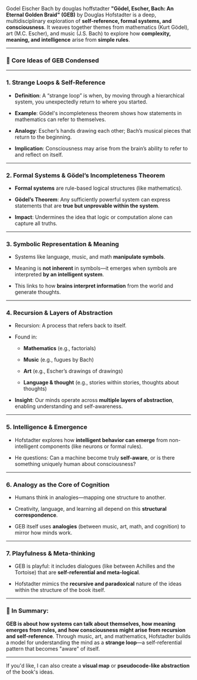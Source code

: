 Godel Eischer Bach by douglas hoffstadter
**"Gödel, Escher, Bach: An Eternal Golden Braid" (GEB)** by Douglas Hofstadter is a deep, multidisciplinary exploration of **self-reference, formal systems, and consciousness**. It weaves together themes from mathematics (Kurt Gödel), art (M.C. Escher), and music (J.S. Bach) to explore how **complexity, meaning, and intelligence** arise from **simple rules**.

---

### 🌟 **Core Ideas of GEB Condensed**

---

### 1. **Strange Loops & Self-Reference**

- **Definition**: A “strange loop” is when, by moving through a hierarchical system, you unexpectedly return to where you started.
    
- **Example**: Gödel's incompleteness theorem shows how statements in mathematics can refer to themselves.
    
- **Analogy**: Escher’s hands drawing each other; Bach’s musical pieces that return to the beginning.
    
- **Implication**: Consciousness may arise from the brain’s ability to refer to and reflect on itself.
    

---

### 2. **Formal Systems & Gödel’s Incompleteness Theorem**

- **Formal systems** are rule-based logical structures (like mathematics).
    
- **Gödel’s Theorem**: Any sufficiently powerful system can express statements that are **true but unprovable within the system**.
    
- **Impact**: Undermines the idea that logic or computation alone can capture all truths.
    

---

### 3. **Symbolic Representation & Meaning**

- Systems like language, music, and math **manipulate symbols**.
    
- Meaning is **not inherent** in symbols—it emerges when symbols are interpreted **by an intelligent system**.
    
- This links to how **brains interpret information** from the world and generate thoughts.
    

---

### 4. **Recursion & Layers of Abstraction**

- Recursion: A process that refers back to itself.
    
- Found in:
    
    - **Mathematics** (e.g., factorials)
        
    - **Music** (e.g., fugues by Bach)
        
    - **Art** (e.g., Escher’s drawings of drawings)
        
    - **Language & thought** (e.g., stories within stories, thoughts about thoughts)
        
- **Insight**: Our minds operate across **multiple layers of abstraction**, enabling understanding and self-awareness.
    

---

### 5. **Intelligence & Emergence**

- Hofstadter explores how **intelligent behavior can emerge** from non-intelligent components (like neurons or formal rules).
    
- He questions: Can a machine become truly **self-aware**, or is there something uniquely human about consciousness?
    

---

### 6. **Analogy as the Core of Cognition**

- Humans think in analogies—mapping one structure to another.
    
- Creativity, language, and learning all depend on this **structural correspondence**.
    
- GEB itself uses **analogies** (between music, art, math, and cognition) to mirror how minds work.
    

---

### 7. **Playfulness & Meta-thinking**

- GEB is playful: it includes dialogues (like between Achilles and the Tortoise) that are **self-referential and meta-logical**.
    
- Hofstadter mimics the **recursive and paradoxical** nature of the ideas within the structure of the book itself.
    

---

### 🔄 In Summary:

**GEB is about how systems can talk about themselves, how meaning emerges from rules, and how consciousness might arise from recursion and self-reference**. Through music, art, and mathematics, Hofstadter builds a model for understanding the mind as a **strange loop**—a self-referential pattern that becomes "aware" of itself.

---

If you'd like, I can also create a **visual map** or **pseudocode-like abstraction** of the book's ideas.